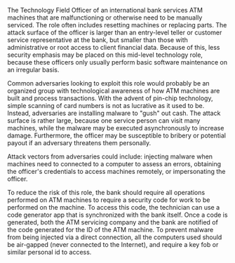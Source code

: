 The Technology Field Officer of an international bank services ATM machines that are malfunctioning or otherwise need to be manually serviced. The role often includes resetting machines or replacing parts. The attack surface of the officer is larger than an entry-level teller or customer service representative at the bank, but smaller than those with administrative or root access to client financial data. Because of this, less security emphasis may be placed on this mid-level technology role, because these officers only usually perform basic software maintenance on an irregular basis. 

Common adversaries looking to exploit this role would probably be an organized group with technological awareness of how ATM machines are built and process transactions. With the advent of pin-chip technology, simple scanning of card numbers is not as lucrative as it used to be. Instead, adversaries are installing malware to "gush" out cash. The attack surface is rather large, because one service person can visit many machines, while the malware may be executed asynchronously to increase damage. Furthermore, the officer may be susceptible to bribery or potential payout if an adversary threatens them personally. 

Attack vectors from adversaries could include: injecting malware when machines need to connected to a computer to assess an errors, obtaining the officer's credentials to access machines remotely, or impersonating the officer. 

To reduce the risk of this role, the bank should require all operations performed on ATM machines to require a security code for work to be performed on the machine. To access this code, the technician can use a code generator app that is synchronized with the bank itself. Once a code is generated, both the ATM servicing company and the bank are notified of the code generated for the ID of the ATM machine. To prevent malware from being injected via a direct connection, all the computers used should be air-gapped (never connected to the Internet), and require a key fob or similar personal id to access. 